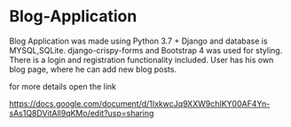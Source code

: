 # Blog-Application
 Blog Application  was made using Python 3.7 + Django and database is MYSQL,SQLite. django-crispy-forms and Bootstrap 4 was used for styling. There is a login and registration functionality included. User has his own blog page, where he can add new blog posts.


for more details open the link                                    

https://docs.google.com/document/d/1IxkwcJq9XXW9chIKY00AF4Yn-sAs1Q8DVitAll9qKMo/edit?usp=sharing
